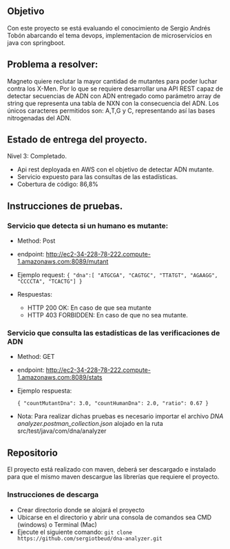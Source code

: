 ## Objetivo

Con este proyecto se está evaluando el conocimiento de Sergio Andrés Tobón abarcando el tema devops, implementacion de microservicios en java con springboot.

## Problema a resolver:

Magneto quiere reclutar la mayor cantidad de mutantes para poder luchar
contra los X-Men.
Por lo que se requiere desarrollar una API REST capaz de detectar secuencias de ADN con ADN entregado como parámetro array de string  que representa una tabla de NXN con la consecuencia del ADN. Los únicos caracteres permitidos son: A,T,G y C, representando así las bases nitrogenadas del ADN.

## Estado de entrega del proyecto.

Nivel 3: Completado.

  - Api rest deployada en AWS con el objetivo de detectar ADN mutante.
  - Servicio expuesto para las consultas de las estadísticas.
  - Cobertura de código: 86,8%

## Instrucciones de pruebas.

### Servicio que detecta si un humano es mutante:

  - Method: Post
  - endpoint: http://ec2-34-228-78-222.compute-1.amazonaws.com:8089/mutant
  - Ejemplo request:
`{
"dna":[
"ATGCGA",
"CAGTGC",
"TTATGT",
"AGAAGG",
"CCCCTA",
"TCACTG"]
}`

  - Respuestas: 
    - HTTP 200 OK: En caso de que sea mutante
    - HTTP 403 FORBIDDEN: En caso de que no sea mutante.

### Servicio que consulta las estadísticas de las verificaciones de ADN

  - Method: GET
  - endpoint: http://ec2-34-228-78-222.compute-1.amazonaws.com:8089/stats
  - Ejemplo respuesta:
      
    `{
        "countMutantDna": 3.0,
        "countHumanDna": 2.0,
        "ratio": 0.67
    }`
      
- Nota: Para realizar dichas pruebas es necesario importar el archivo _DNA analyzer.postman_collection.json_ alojado en la ruta src/test/java/com/dna/analyzer


## Repositorio

El proyecto está realizado con maven, deberá ser descargado e instalado para que el mismo maven descargue las librerías que requiere el proyecto.

### Instrucciones de descarga
  - Crear directorio donde se alojará el proyecto
  - Ubicarse en el directorio y abrir una consola de comandos sea CMD (windows) o Terminal (Mac)
  - Ejecute el siguiente comando: 
    `git clone https://github.com/sergiotbeud/dna-analyzer.git`
    
